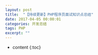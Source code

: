 ```yaml
---
layout: post
title:  "【持续更新】PHP程序员面试知识点总结"
date: 2017-04-05 00:00:01
categories: 开发总结
tags: PHP
excerpt: ""
---
```


* content
{:toc}









































